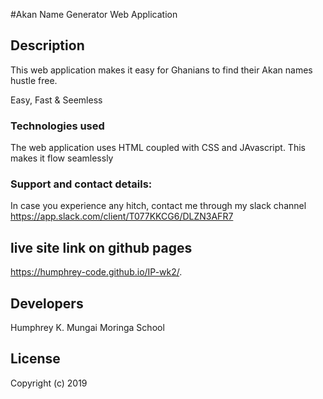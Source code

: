 #Akan Name Generator Web Application
## Description
This web application makes it easy for Ghanians to find their Akan names hustle free.

Easy, Fast & Seemless

### Technologies used
The web application uses HTML coupled with CSS and JAvascript. This makes it flow seamlessly

### Support and contact details:
In case you experience any hitch, contact me through my slack channel
https://app.slack.com/client/T077KKCG6/DLZN3AFR7

## live site link on github pages
https://humphrey-code.github.io/IP-wk2/.

## Developers
Humphrey K. Mungai
Moringa School

## License
Copyright (c) 2019
